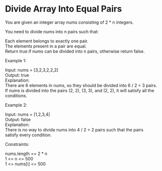 # Divide Array Into Equal Pairs

You are given an integer array nums consisting of 2 * n integers.

You need to divide nums into n pairs such that:

Each element belongs to exactly one pair.\
The elements present in a pair are equal.\
Return true if nums can be divided into n pairs, otherwise return false.

Example 1:

Input: nums = [3,2,3,2,2,2]\
Output: true\
Explanation: \
There are 6 elements in nums, so they should be divided into 6 / 2 = 3 pairs.\
If nums is divided into the pairs (2, 2), (3, 3), and (2, 2), it will satisfy all the conditions.

Example 2:

Input: nums = [1,2,3,4]\
Output: false\
Explanation: \
There is no way to divide nums into 4 / 2 = 2 pairs such that the pairs satisfy every condition.

Constraints:

nums.length == 2 * n\
1 <= n <= 500\
1 <= nums[i] <= 500